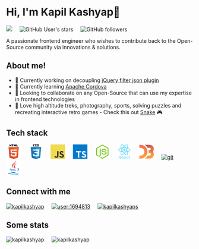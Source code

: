 # Hi, I'm Kapil Kashyap👋

![](https://komarev.com/ghpvc/?username=kapilkashyap&color=blue)&nbsp;&nbsp;&nbsp;&nbsp;
![GitHub User's stars](https://img.shields.io/github/stars/kapilkashyap)&nbsp;&nbsp;&nbsp;&nbsp;
![GitHub followers](https://img.shields.io/github/followers/kapilkashyap)

A passionate frontend engineer who wishes to contribute back to the Open-Source community via innovations & solutions.

## About me!
- 🔭 Currently working on decoupling [jQuery filter json plugin](https://github.com/kapilkashyap/jquery-filter-json-plugin)
- 🌱 Currently learning [Apache Cordova](https://github.com/apache/cordova-android)
- 👯 Looking to collaborate on any Open-Source that can use my expertise in frontend technologies
- 💓 Love high altitude treks, photography, sports, solving puzzles and recreating interactive retro games - Check this out [Snake](https://kapilkashyap.github.io/snake/play.html) 🎮

## Tech stack
<p>
  <a href="https://www.w3schools.com/html/" target="_blank" rel="noreferrer"><img src="https://raw.githubusercontent.com/devicons/devicon/master/icons/html5/html5-original-wordmark.svg" alt="html5" width="40" height="40"/></a>&nbsp;&nbsp;&nbsp;&nbsp;
  <a href="https://www.w3schools.com/css/" target="_blank" rel="noreferrer"><img src="https://raw.githubusercontent.com/devicons/devicon/master/icons/css3/css3-original-wordmark.svg" alt="css3" width="40" height="40"/></a>&nbsp;&nbsp;&nbsp;&nbsp;
  <a href="https://developer.mozilla.org/en-US/docs/Web/JavaScript" target="_blank" rel="noreferrer"><img src="https://raw.githubusercontent.com/devicons/devicon/master/icons/javascript/javascript-original.svg" alt="javascript" width="40" height="40"/></a>&nbsp;&nbsp;&nbsp;&nbsp;
  <a href="https://www.typescriptlang.org/" target="_blank" rel="noreferrer"><img src="https://raw.githubusercontent.com/devicons/devicon/master/icons/typescript/typescript-original.svg" alt="typescript" width="40" height="40"/></a>&nbsp;&nbsp;&nbsp;&nbsp;
  <a href="https://nodejs.org" target="_blank" rel="noreferrer"><img src="https://raw.githubusercontent.com/devicons/devicon/master/icons/nodejs/nodejs-original.svg" alt="nodejs" width="40" height="40"/></a>&nbsp;&nbsp;&nbsp;&nbsp;
  <a href="https://reactjs.org/" target="_blank" rel="noreferrer"><img src="https://raw.githubusercontent.com/devicons/devicon/master/icons/react/react-original-wordmark.svg" alt="react" width="40" height="40"/></a>&nbsp;&nbsp;&nbsp;&nbsp;
  <a href="https://d3js.org/" target="_blank" rel="noreferrer"><img src="https://raw.githubusercontent.com/devicons/devicon/master/icons/d3js/d3js-original.svg" alt="d3js" width="40" height="40"/></a>&nbsp;&nbsp;&nbsp;&nbsp;
  <a href="https://git-scm.com/" target="_blank" rel="noreferrer"><img src="https://www.vectorlogo.zone/logos/git-scm/git-scm-icon.svg" alt="git" width="40" height="40"/></a>&nbsp;&nbsp;&nbsp;&nbsp;
  <a href="https://www.java.com" target="_blank" rel="noreferrer"><img src="https://raw.githubusercontent.com/devicons/devicon/master/icons/java/java-original.svg" alt="java" width="40" height="40"/></a>&nbsp;&nbsp;&nbsp;&nbsp;
</p>

## Connect with me
<p>
  <a href="https://linkedin.com/in/kapilkashyap" target="blank"><img align="center" src="https://raw.githubusercontent.com/rahuldkjain/github-profile-readme-generator/master/src/images/icons/Social/linked-in-alt.svg" alt="kapilkashyap" height="30" width="40" /></a>&nbsp;&nbsp;&nbsp;&nbsp;
  <a href="https://stackoverflow.com/users/1694813" target="blank"><img align="center" src="https://raw.githubusercontent.com/rahuldkjain/github-profile-readme-generator/master/src/images/icons/Social/stack-overflow.svg" alt="user:1694813" height="30" width="40" /></a>&nbsp;&nbsp;&nbsp;&nbsp;
  <a href="https://instagram.com/kapilkashyaps" target="blank"><img align="center" src="https://raw.githubusercontent.com/rahuldkjain/github-profile-readme-generator/master/src/images/icons/Social/instagram.svg" alt="kapilkashyaps" height="30" width="40" /></a>&nbsp;&nbsp;&nbsp;&nbsp;
</p>

## Some stats
<p>
  <img src="https://github-readme-stats.vercel.app/api?username=kapilkashyap&show_icons=true&theme=chartreuse-dark&hide_border=true" alt="kapilkashyap" height="150px"/>&nbsp;&nbsp;&nbsp;&nbsp;
  <!--
  <img src="https://github-readme-streak-stats.herokuapp.com/?user=kapilkashyap&theme=chartreuse-dark&hide_border=true&date_format=M%20j%5B%2C%20Y%5D" alt="kapilkashyap" height="150px" />&nbsp;&nbsp;&nbsp;&nbsp;
  -->
  <img src="https://github-readme-stats.vercel.app/api/top-langs/?username=kapilkashyap&theme=chartreuse-dark&hide_border=true" alt="kapilkashyap" height="150px"/>
</p>

